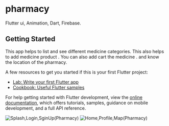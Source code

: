 # pharmacy

Flutter ui, Animation, Dart, Firebase.

## Getting Started

This app helps to list and see different medicine categories. This
also helps to add medicine product . You can also add cart the
medicine . and know the location of the pharmacy.

A few resources to get you started if this is your first Flutter project:

- [Lab: Write your first Flutter app](https://docs.flutter.dev/get-started/codelab)
- [Cookbook: Useful Flutter samples](https://docs.flutter.dev/cookbook)

For help getting started with Flutter development, view the
[online documentation](https://docs.flutter.dev/), which offers tutorials,
samples, guidance on mobile development, and a full API reference.

![Splash,Login,SginUp(Pharmacy)](https://user-images.githubusercontent.com/95588729/214460252-37805687-2214-4105-a699-8a3903e36766.jpg)
![Home,Profile,Map(Pharmacy)](https://user-images.githubusercontent.com/95588729/214460094-8d42ea40-7851-4f38-8d0d-5fa261132b35.jpg)


